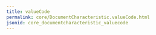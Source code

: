 ```yaml
---
title: valueCode
permalink: core/DocumentCharacteristic.valueCode.html
jsonid: core_documentcharacteristic_valuecode
---
```

